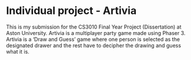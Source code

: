 # Individual project - Artivia
This is my submission for the CS3010 Final Year Project (Dissertation) at Aston University.
Artivia is a multiplayer party game made using Phaser 3. Artivia is a ‘Draw and Guess’ game where one person is selected as the designated drawer and the rest have to decipher the drawing and guess what it is.

